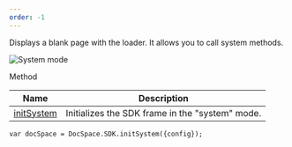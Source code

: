 ```yaml
---
order: -1
---
```


Displays a blank page with the loader. It allows you to call system methods.

![System mode](/assets/images/docspace/system-mode.png)

Method

| Name                                             | Description                                     |
| ------------------------------------------------ | ----------------------------------------------- |
| [initSystem](/docspace/jssdk/methods#initSystem) | Initializes the SDK frame in the "system" mode. |

```
var docSpace = DocSpace.SDK.initSystem({config});
```
